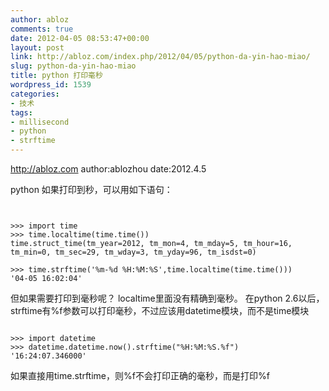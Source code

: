 ```yaml
---
author: abloz
comments: true
date: 2012-04-05 08:53:47+00:00
layout: post
link: http://abloz.com/index.php/2012/04/05/python-da-yin-hao-miao/
slug: python-da-yin-hao-miao
title: python 打印毫秒
wordpress_id: 1539
categories:
- 技术
tags:
- millisecond
- python
- strftime
---
```


http://abloz.com
author:ablozhou
date:2012.4.5


python 如果打印到秒，可以用如下语句：


```


>>> import time
>>> time.localtime(time.time())
time.struct_time(tm_year=2012, tm_mon=4, tm_mday=5, tm_hour=16, tm_min=0, tm_sec=29, tm_wday=3, tm_yday=96, tm_isdst=0)

>>> time.strftime('%m-%d %H:%M:%S',time.localtime(time.time()))
'04-05 16:02:04'

```

但如果需要打印到毫秒呢？
localtime里面没有精确到毫秒。
在python 2.6以后，strftime有%f参数可以打印毫秒，不过应该用datetime模块，而不是time模块




```

>>> import datetime
>>> datetime.datetime.now().strftime("%H:%M:%S.%f")
'16:24:07.346000'

```


如果直接用time.strftime，则%f不会打印正确的毫秒，而是打印%f


